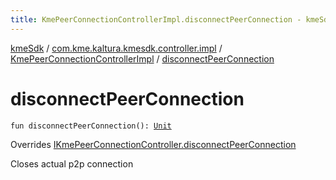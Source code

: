 ```yaml
---
title: KmePeerConnectionControllerImpl.disconnectPeerConnection - kmeSdk
---
```


[kmeSdk](../../index.html) / [com.kme.kaltura.kmesdk.controller.impl](../index.html) / [KmePeerConnectionControllerImpl](index.html) / [disconnectPeerConnection](./disconnect-peer-connection.html)

# disconnectPeerConnection

`fun disconnectPeerConnection(): `[`Unit`](https://kotlinlang.org/api/latest/jvm/stdlib/kotlin/-unit/index.html)

Overrides [IKmePeerConnectionController.disconnectPeerConnection](../../com.kme.kaltura.kmesdk.controller/-i-kme-peer-connection-controller/disconnect-peer-connection.html)

Closes actual p2p connection

